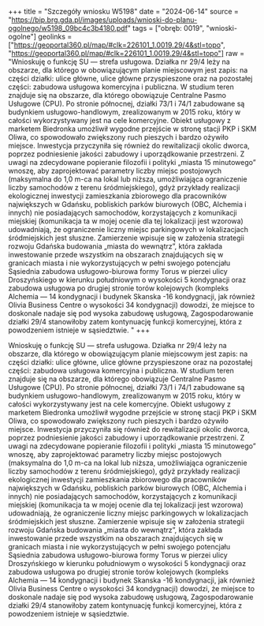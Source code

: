 +++
title = "Szczegóły wniosku W5198"
date = "2024-06-14"
source = "https://bip.brg.gda.pl/images/uploads/wnioski-do-planu-ogolnego/w5198_09bc4c3b4180.pdf"
tags = ["obręb: 0019", "wnioski-ogolne"]
geolinks = ["https://geoportal360.pl/map/#clk=226101_1.0019.29/4&stl=topo", "https://geoportal360.pl/map/#clk=226101_1.0019.29/4&stl=topo"]
raw = "Wnioskuję o funkcję SU — strefa usługowa. Działka nr 29/4 leży na obszarze, dla którego w obowiązującym planie miejscowym jest zapis: na części działki: ulice główne, ulice główne przyspieszone oraz na pozostałej części: zabudowa usługowa komercyjna i publiczna. W studium teren znajduje się na obszarze, dla którego obowiązuje Centralne Pasmo Usługowe (CPU). Po stronie północnej, działki 73/1 i 74/1 zabudowane są budynkiem usługowo-handlowym, zrealizowanym w 2015 roku, który w całości wykorzystywany jest na cele komercyjne. Obiekt usługowy z marketem Biedronka umożliwił wygodne przejście w stronę stacji PKP i SKM Oliwa, co spowodowało zwiększony ruch pieszych i bardzo ożywiło miejsce. Inwestycja przyczyniła się również do rewitalizacji okolic dworca, poprzez podniesienie jakości zabudowy i uporządkowanie przestrzeni. Z uwagi na zdecydowane popieranie filozofii i polityki „miasta 15 minutowego” wnoszę, aby zaprojektować parametry liczby miejsc postojowych (maksymalna do 1,0 m-ca na lokal lub niższa, umożliwiająca ograniczenie liczby samochodów z terenu śródmiejskiego), gdyż przykłady realizacji ekologicznej inwestycji zamieszkania zbiorowego dla pracowników największych w Gdańsku, pobliskich parków biurowych (OBC, Alchemia i innych) nie posiadających samochodów, korzystających z komunikacji miejskiej (komunikacja ta w mojej ocenie dla tej lokalizacji jest wzorowa) udowadniają, że ograniczenie liczny miejsc parkingowych w lokalizacjach śródmiejskich jest słuszne. Zamierzenie wpisuje się w założenia strategii rozwoju Gdańska budowania „miasta do wewnątrz”, która zakłada inwestowanie przede wszystkim na obszarach znajdujących się w granicach miasta i nie wykorzystujących w pełni swojego potencjału Sąsiednia zabudowa usługowo-biurowa formy Torus w pierzei ulicy Droszyńskiego w kierunku południowym o wysokości 5 kondygnacji oraz zabudowa usługowa po drugiej stronie torów kolejowych (kompleks Alchemia — 14 kondygnacji i budynek Skanska -16 kondygnacji, jak również Olivia Business Centre o wysokości 34 kondygnacji) dowodzi, że miejsce to doskonale nadaje się pod wysoka zabudowę usługową, Zagospodarowanie działki 29/4 stanowiłoby zatem kontynuację funkcji komercyjnej, która z powodzeniem istnieje w sąsiedztwie. "
+++

Wnioskuję o funkcję SU — strefa usługowa.
Działka nr 29/4 leży na obszarze, dla którego w obowiązującym planie miejscowym jest zapis: na części działki: ulice
główne, ulice główne przyspieszone oraz na pozostałej części: zabudowa usługowa komercyjna i publiczna.
W studium teren znajduje się na obszarze, dla którego obowiązuje Centralne Pasmo Usługowe (CPU).
Po stronie północnej, działki 73/1 i 74/1 zabudowane są budynkiem usługowo-handlowym, zrealizowanym w 2015 roku,
który w całości wykorzystywany jest na cele komercyjne. Obiekt usługowy z marketem Biedronka umożliwił wygodne
przejście w stronę stacji PKP i SKM Oliwa, co spowodowało zwiększony ruch pieszych i bardzo ożywiło miejsce.
Inwestycja przyczyniła się również do rewitalizacji okolic dworca, poprzez podniesienie jakości zabudowy
i uporządkowanie przestrzeni.
Z uwagi na zdecydowane popieranie filozofii i polityki „miasta 15 minutowego” wnoszę, aby zaprojektować parametry
liczby miejsc postojowych (maksymalna do 1,0 m-ca na lokal lub niższa, umożliwiająca ograniczenie liczby samochodów
z terenu śródmiejskiego), gdyż przykłady realizacji ekologicznej inwestycji zamieszkania zbiorowego dla pracowników
największych w Gdańsku, pobliskich parków biurowych (OBC, Alchemia i innych) nie posiadających samochodów,
korzystających z komunikacji miejskiej (komunikacja ta w mojej ocenie dla tej lokalizacji jest wzorowa) udowadniają, że
ograniczenie liczny miejsc parkingowych w lokalizacjach śródmiejskich jest słuszne.
Zamierzenie wpisuje się w założenia strategii rozwoju Gdańska budowania „miasta do wewnątrz”,
która zakłada inwestowanie przede wszystkim na obszarach znajdujących się w granicach miasta
i nie wykorzystujących w pełni swojego potencjału
Sąsiednia zabudowa usługowo-biurowa formy Torus w pierzei ulicy Droszyńskiego w kierunku południowym o wysokości
5 kondygnacji oraz zabudowa usługowa po drugiej stronie torów kolejowych (kompleks Alchemia — 14 kondygnacji
i budynek Skanska -16 kondygnacji, jak również Olivia Business Centre o wysokości 34 kondygnacji) dowodzi, że miejsce
to doskonale nadaje się pod wysoka zabudowę usługową,
Zagospodarowanie działki 29/4 stanowiłoby zatem kontynuację funkcji komercyjnej, która z powodzeniem istnieje
w sąsiedztwie.



